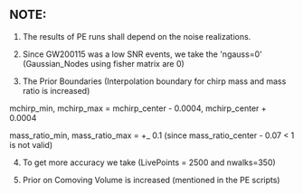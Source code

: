 ## NOTE: 

1) The results of PE runs shall depend on the noise realizations.

2) Since GW200115 was a low SNR events, we take the 'ngauss=0' (Gaussian_Nodes using fisher matrix are 0)

3) The Prior Boundaries (Interpolation boundary for chirp mass and mass ratio is increased)

mchirp_min, mchirp_max = mchirp_center - 0.0004, mchirp_center + 0.0004  

mass_ratio_min, mass_ratio_max = +_ 0.1  (since mass_ratio_center - 0.07 < 1 is not valid)

4) To get more accuracy we take (LivePoints = 2500 and nwalks=350) 

5) Prior on Comoving Volume is increased (mentioned in the PE scripts)

 